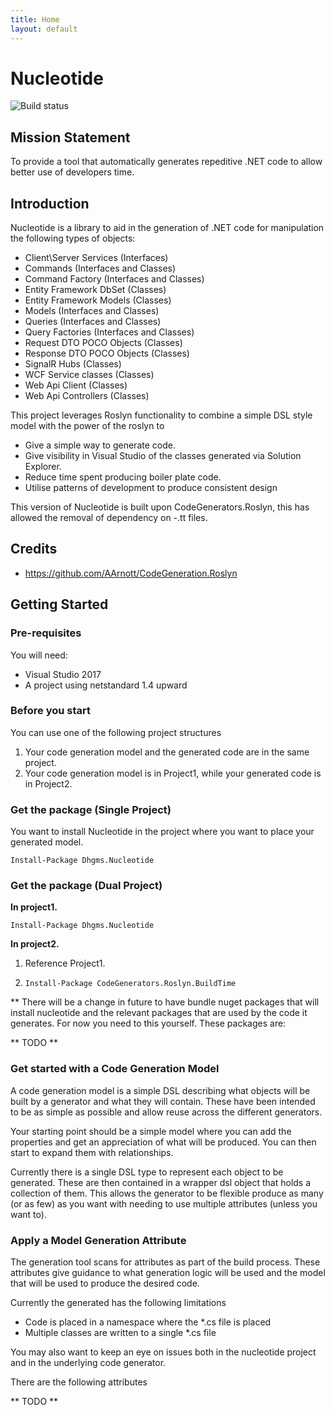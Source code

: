 ```yaml
---
title: Home
layout: default
---
```

# Nucleotide

![Build status](https://ci.appveyor.com/api/projects/status/jk9v57hxjj0mi6t4?svg=true)

## Mission Statement

To provide a tool that automatically generates repeditive .NET code to allow better use of developers time.

## Introduction

Nucleotide is a library to aid in the generation of .NET code for manipulation the following types of objects:

* Client\Server Services (Interfaces)
* Commands (Interfaces and Classes)
* Command Factory (Interfaces and Classes)
* Entity Framework DbSet (Classes)
* Entity Framework Models (Classes)
* Models (Interfaces and Classes)
* Queries (Interfaces and Classes)
* Query Factories (Interfaces and Classes)
* Request DTO POCO Objects (Classes)
* Response DTO POCO Objects (Classes)
* SignalR Hubs (Classes)
* WCF Service classes (Classes)
* Web Api Client (Classes)
* Web Api Controllers (Classes)

This project leverages Roslyn functionality to combine a simple DSL style model with the power of the roslyn to

* Give a simple way to generate code.
* Give visibility in Visual Studio of the classes generated via Solution Explorer.
* Reduce time spent producing boiler plate code.
* Utilise patterns of development to produce consistent design

This version of Nucleotide is built upon CodeGenerators.Roslyn, this has allowed the removal of dependency on -.tt files.

## Credits

* https://github.com/AArnott/CodeGeneration.Roslyn

## Getting Started

### Pre-requisites

You will need:
* Visual Studio 2017
* A project using netstandard 1.4 upward

### Before you start

You can use one of the following project structures

1. Your code generation model and the generated code are in the same project.
2. Your code generation model is in Project1, while your generated code is in Project2.

### Get the package (Single Project)

You want to install Nucleotide in the project where you want to place your generated model.

` Install-Package Dhgms.Nucleotide `

### Get the package (Dual Project)

**In project1.**

` Install-Package Dhgms.Nucleotide `

**In project2.**

1. Reference Project1.

1. ` Install-Package CodeGenerators.Roslyn.BuildTime `

** There will be a change in future to have bundle nuget packages that will install nucleotide and the relevant packages that are used by the code it generates. For now you need to this yourself. These packages are:

** TODO **

### Get started with a Code Generation Model

A code generation model is a simple DSL describing what objects will be built by a generator and what they will contain. These have been intended to be as simple as possible and allow reuse across the different generators.

Your starting point should be a simple model where you can add the properties and get an appreciation of what will be produced. You can then start to expand them with relationships.

Currently there is a single DSL type to represent each object to be generated. These are then contained in a wrapper dsl object that holds a collection of them. This allows the generator to be flexible produce as many (or as few) as you want with needing to use multiple attributes (unless you want to).

### Apply a Model Generation Attribute

The generation tool scans for attributes as part of the build process. These attributes give guidance to what generation logic will be used and the model that will be used to produce the desired code.

Currently the generated has the following limitations
* Code is placed in a namespace where the *.cs file is placed
* Multiple classes are written to a single *.cs file

You may also want to keep an eye on issues both in the nucleotide project and in the underlying code generator.

There are the following attributes

** TODO **